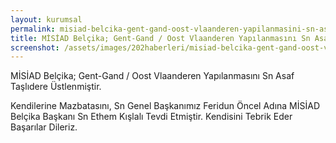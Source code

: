 ```yaml
---
layout: kurumsal
permalink: misiad-belcika-gent-gand-oost-vlaanderen-yapilanmasini-sn-asaf-taslidere-ustlenmistir.html
title: MİSİAD Belçika; Gent-Gand / Oost Vlaanderen Yapılanmasını Sn Asaf Taşlıdere Üstlenmiştir.
screenshot: /assets/images/202haberleri/misiad-belcika-gent-gand-oost-vlaanderen-yapilanmasini-sn-asaf-taslidere-ustlenmistir.jpg
---
```

MİSİAD Belçika; Gent-Gand / Oost Vlaanderen Yapılanmasını Sn Asaf Taşlıdere Üstlenmiştir.

Kendilerine Mazbatasını, Sn Genel Başkanımız Feridun Öncel Adına MİSİAD Belçika Başkanı Sn Ethem Kışlalı Tevdi Etmiştir. Kendisini Tebrik Eder Başarılar Dileriz.